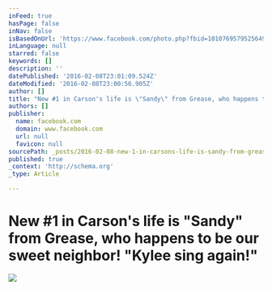 ```yaml
---
inFeed: true
hasPage: false
inNav: false
isBasedOnUrl: 'https://www.facebook.com/photo.php?fbid=10107695795256494&set=a.10100226772797374.2925699.8367502&type=3&theater'
inLanguage: null
starred: false
keywords: []
description: ''
datePublished: '2016-02-08T23:01:09.524Z'
dateModified: '2016-02-08T23:00:56.905Z'
author: []
title: "New #1 in Carson's life is \"Sandy\" from Grease, who happens to be our sweet neighbor! \"Kylee sing again!\""
authors: []
publisher:
  name: facebook.com
  domain: www.facebook.com
  url: null
  favicon: null
sourcePath: _posts/2016-02-08-new-1-in-carsons-life-is-sandy-from-grease-who-happens.md
published: true
_context: 'http://schema.org'
_type: Article

---
```

# New \#1 in Carson's life is "Sandy" from Grease, who happens to be our sweet neighbor! "Kylee sing again!"
![](https://scontent-dfw1-1.xx.fbcdn.net/hphotos-xtp1/v/t1.0-9/12717413_10107695795256494_861705954886390405_n.jpg?oh=d29753bd30501993a591b28c38919576&oe=576BC0E4)